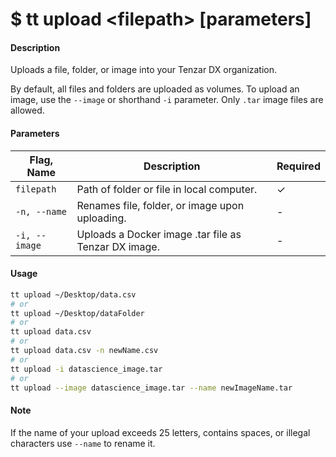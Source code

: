 <h1 class="title">$ tt upload &lt;filepath&gt; [parameters]</h1>

#### Description
Uploads a file, folder, or image into your Tenzar DX organization.

By default, all files and folders are uploaded as volumes. To upload an image, use the `--image` or shorthand `-i` parameter. Only `.tar` image files are allowed.

#### Parameters
| Flag, Name | Description | Required |
|---------|-------------|-------------|
| `filepath`  | Path of folder or file in local computer.	     |  ✓ |
| `-n, --name` | Renames file, folder, or image upon uploading.	     |  - |
| `-i, --image` | Uploads a Docker image .tar file as Tenzar DX image. | - |


#### Usage
```bash
tt upload ~/Desktop/data.csv
# or
tt upload ~/Desktop/dataFolder
# or
tt upload data.csv
# or
tt upload data.csv -n newName.csv
# or
tt upload -i datascience_image.tar
# or
tt upload --image datascience_image.tar --name newImageName.tar
```

#### Note
If the name of your upload exceeds 25 letters, contains spaces, or illegal characters use `--name` to rename it.
